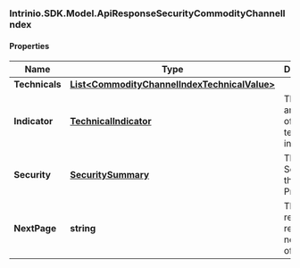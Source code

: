 ### Intrinio.SDK.Model.ApiResponseSecurityCommodityChannelIndex
#### Properties

Name | Type | Description | Notes
------------ | ------------- | ------------- | -------------
**Technicals** | [**List&lt;CommodityChannelIndexTechnicalValue&gt;**](CommodityChannelIndexTechnicalValue.md) |  | [optional] 
**Indicator** | [**TechnicalIndicator**](TechnicalIndicator.md) | The name and symbol of the technical indicator | [optional] 
**Security** | [**SecuritySummary**](SecuritySummary.md) | The Security of the Stock Price | [optional] 
**NextPage** | **string** | The token required to request the next page of the data | [optional] 

